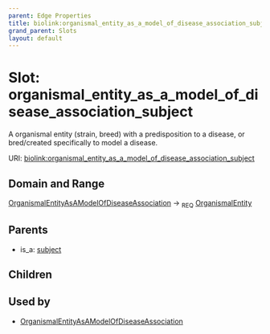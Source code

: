 ```yaml
---
parent: Edge Properties
title: biolink:organismal_entity_as_a_model_of_disease_association_subject
grand_parent: Slots
layout: default
---
```


# Slot: organismal_entity_as_a_model_of_disease_association_subject


A organismal entity (strain, breed) with a predisposition to a disease, or bred/created specifically to model a disease.

URI: [biolink:organismal_entity_as_a_model_of_disease_association_subject](https://w3id.org/biolink/vocab/organismal_entity_as_a_model_of_disease_association_subject)

## Domain and Range

[OrganismalEntityAsAModelOfDiseaseAssociation](OrganismalEntityAsAModelOfDiseaseAssociation.md) ->  <sub>REQ</sub> [OrganismalEntity](OrganismalEntity.md)

## Parents

 *  is_a: [subject](subject.md)

## Children


## Used by

 * [OrganismalEntityAsAModelOfDiseaseAssociation](OrganismalEntityAsAModelOfDiseaseAssociation.md)
